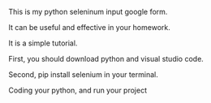 This is my python seleninum input google form.

It can be useful and effective in your homework.

It is a simple tutorial.

First, you should download python and visual studio code. 

Second, pip install selenium in your terminal.

Coding your python, and run your project
